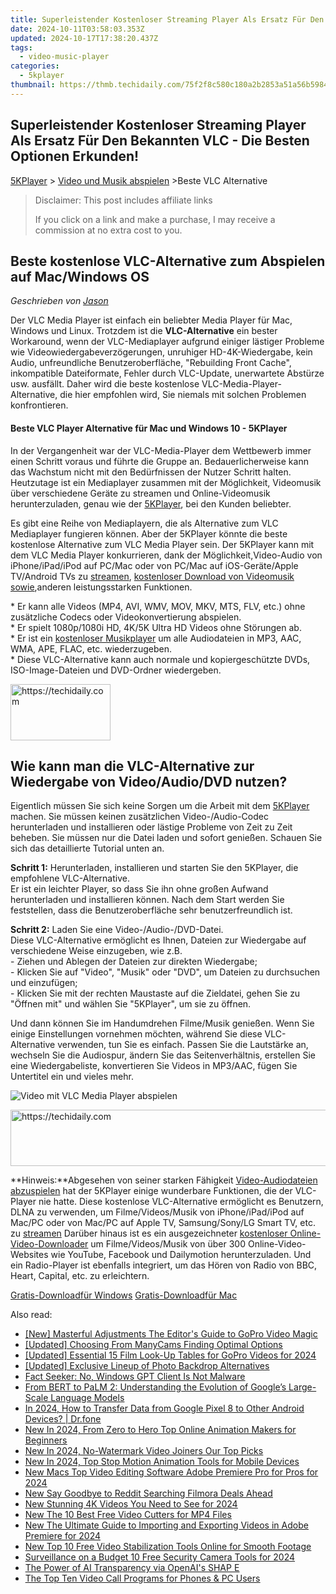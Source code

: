 ```yaml
---
title: Superleistender Kostenloser Streaming Player Als Ersatz Für Den Bekannten VLC - Die Besten Optionen Erkunden!
date: 2024-10-11T03:58:03.353Z
updated: 2024-10-17T17:38:20.437Z
tags:
  - video-music-player
categories:
  - 5kplayer
thumbnail: https://thmb.techidaily.com/75f2f8c580c180a2b2853a51a56b59840e62a47f848cf8becd199a47e930b0cb.jpg
---
```


## Superleistender Kostenloser Streaming Player Als Ersatz Für Den Bekannten VLC - Die Besten Optionen Erkunden!

[5KPlayer](https://tools.techidaily.com/5kplayer/products/) \> [Video und Musik abspielen](https://tools.techidaily.com/5kplayer/video-music-player/) \>Beste VLC Alternative 

>  Disclaimer: This post includes affiliate links
>
>  If you click on a link and make a purchase, I may receive a commission at no extra cost to you.
>

## Beste kostenlose VLC-Alternative zum Abspielen auf Mac/Windows OS

 _Geschrieben von [Jason](https://www.quora.com/profile/Jason-Copper-1)_

Der VLC Media Player ist einfach ein beliebter Media Player für Mac, Windows und Linux. Trotzdem ist die **VLC-Alternative**  ein bester Workaround, wenn der VLC-Mediaplayer aufgrund einiger lästiger Probleme wie Videowiedergabeverzögerungen, unruhiger HD-4K-Wiedergabe, kein Audio, unfreundliche Benutzeroberfläche, "Rebuilding Front Cache", inkompatible Dateiformate, Fehler durch VLC-Update, unerwartete Abstürze usw. ausfällt. Daher wird die beste kostenlose VLC-Media-Player-Alternative, die hier empfohlen wird, Sie niemals mit solchen Problemen konfrontieren. 

#### **Beste VLC Player Alternative für Mac und Windows 10 - 5KPlayer**

In der Vergangenheit war der VLC-Media-Player dem Wettbewerb immer einen Schritt voraus und führte die Gruppe an. Bedauerlicherweise kann das Wachstum nicht mit den Bedürfnissen der Nutzer Schritt halten. Heutzutage ist ein Mediaplayer zusammen mit der Möglichkeit, Videomusik über verschiedene Geräte zu streamen und Online-Videomusik herunterzuladen, genau wie der [5KPlayer](https://tools.techidaily.com/5kplayer/products/), bei den Kunden beliebter. 

Es gibt eine Reihe von Mediaplayern, die als Alternative zum VLC Mediaplayer fungieren können. Aber der 5KPlayer könnte die beste kostenlose Alternative zum VLC Media Player sein. Der 5KPlayer kann mit dem VLC Media Player konkurrieren, dank der Möglichkeit,Video-Audio von iPhone/iPad/iPod auf PC/Mac oder von PC/Mac auf iOS-Geräte/Apple TV/Android TVs zu [streamen](https://tools.techidaily.com/5kplayer/dlna/), [kostenloser Download von Videomusik sowie](https://tools.techidaily.com/5kplayer/youtube-download/),anderen leistungsstarken Funktionen. 

\* Er kann alle Videos (MP4, AVI, WMV, MOV, MKV, MTS, FLV, etc.) ohne zusätzliche Codecs oder Videokonvertierung abspielen.   
 \* Er spielt 1080p/1080i HD, 4K/5K Ultra HD Videos ohne Störungen ab.   
 \* Er ist ein [kostenloser Musikplayer](https://tools.techidaily.com/5kplayer/video-music-player/) um alle Audiodateien in MP3, AAC, WMA, APE, FLAC, etc. wiederzugeben.   
 \* Diese VLC-Alternative kann auch normale und kopiergeschützte DVDs, ISO-Image-Dateien und DVD-Ordner wiedergeben. 

<!-- affiliate ads begin -->
<a href="https://review-au.sjv.io/c/5597632/2098700/14409" target="_top" id="2098700">
  <img src="//a.impactradius-go.com/display-ad/14409-2098700" border="0" alt="https://techidaily.com" width="160" height="90"/>
</a>
<img height="0" width="0" src="https://review-au.sjv.io/i/5597632/2098700/14409" style="position:absolute;visibility:hidden;" border="0" />
<!-- affiliate ads end -->

## Wie kann man die VLC-Alternative zur Wiedergabe von Video/Audio/DVD nutzen?

Eigentlich müssen Sie sich keine Sorgen um die Arbeit mit dem [5KPlayer](https://tools.techidaily.com/5kplayer/products/) machen. Sie müssen keinen zusätzlichen Video-/Audio-Codec herunterladen und installieren oder lästige Probleme von Zeit zu Zeit beheben. Sie müssen nur die Datei laden und sofort genießen. Schauen Sie sich das detaillierte Tutorial unten an. 

**Schritt 1:** Herunterladen, installieren und starten Sie den 5KPlayer, die empfohlene VLC-Alternative.   
Er ist ein leichter Player, so dass Sie ihn ohne großen Aufwand herunterladen und installieren können. Nach dem Start werden Sie feststellen, dass die Benutzeroberfläche sehr benutzerfreundlich ist. 

**Schritt 2:** Laden Sie eine Video-/Audio-/DVD-Datei.   
Diese VLC-Alternative ermöglicht es Ihnen, Dateien zur Wiedergabe auf verschiedene Weise einzugeben, wie z.B.   
\- Ziehen und Ablegen der Dateien zur direkten Wiedergabe;  
\- Klicken Sie auf "Video", "Musik" oder "DVD", um Dateien zu durchsuchen und einzufügen;  
\- Klicken Sie mit der rechten Maustaste auf die Zieldatei, gehen Sie zu "Öffnen mit" und wählen Sie "5KPlayer", um sie zu öffnen. 

Und dann können Sie im Handumdrehen Filme/Musik genießen. Wenn Sie einige Einstellungen vornehmen möchten, während Sie diese VLC-Alternative verwenden, tun Sie es einfach. Passen Sie die Lautstärke an, wechseln Sie die Audiospur, ändern Sie das Seitenverhältnis, erstellen Sie eine Wiedergabeliste, konvertieren Sie Videos in MP3/AAC, fügen Sie Untertitel ein und vieles mehr. 

![Video mit VLC Media Player abspielen](https://www.5kplayer.com/video-music-player-de/../vlc/img/play-avi-on-vlc.jpg) 

<!-- affiliate ads begin -->
<a href="https://ephamedtechinc.pxf.io/c/5597632/2137211/26400" target="_top" id="2137211">
  <img src="//a.impactradius-go.com/display-ad/26400-2137211" border="0" alt="https://techidaily.com" width="728" height="90"/>
</a>
<img height="0" width="0" src="https://ephamedtechinc.pxf.io/i/5597632/2137211/26400" style="position:absolute;visibility:hidden;" border="0" />
<!-- affiliate ads end -->

**Hinweis:**Abgesehen von seiner starken Fähigkeit [Video-Audiodateien abzuspielen](https://tools.techidaily.com/5kplayer/video-music-player/) hat der 5KPlayer einige wunderbare Funktionen, die der VLC-Player nie hatte. Diese kostenlose VLC-Alternative ermöglicht es Benutzern, DLNA zu verwenden, um Filme/Videos/Musik von iPhone/iPad/iPod auf Mac/PC oder von Mac/PC auf Apple TV, Samsung/Sony/LG Smart TV, etc. zu [streamen](https://tools.techidaily.com/5kplayer/dlna/) Darüber hinaus ist es ein ausgezeichneter [kostenloser Online-Video-Downloader](https://tools.techidaily.com/5kplayer/youtube-download/) um Filme/Videos/Musik von über 300 Online-Video-Websites wie YouTube, Facebook und Dailymotion herunterzuladen. Und ein Radio-Player ist ebenfalls integriert, um das Hören von Radio von BBC, Heart, Capital, etc. zu erleichtern. 

[Gratis-Downloadfür Windows](https://tools.techidaily.com/5kplayer/products/) [Gratis-Downloadfür Mac](https://tools.techidaily.com/5kplayer/products/)

<ins class="adsbygoogle"
     style="display:block"
     data-ad-format="autorelaxed"
     data-ad-client="ca-pub-7571918770474297"
     data-ad-slot="1223367746"></ins>

<ins class="adsbygoogle"
     style="display:block"
     data-ad-client="ca-pub-7571918770474297"
     data-ad-slot="8358498916"
     data-ad-format="auto"
     data-full-width-responsive="true"></ins>

<span class="atpl-alsoreadstyle">Also read:</span>
<div><ul>
<li><a href="https://extra-approaches.techidaily.com/new-masterful-adjustments-the-editors-guide-to-gopro-video-magic/"><u>[New] Masterful Adjustments The Editor's Guide to GoPro Video Magic</u></a></li>
<li><a href="https://screen-recording.techidaily.com/updated-choosing-from-manycams-finding-optimal-options/"><u>[Updated] Choosing From ManyCams Finding Optimal Options</u></a></li>
<li><a href="https://article-tips.techidaily.com/updated-essential-15-film-look-up-tables-for-gopro-videos-for-2024/"><u>[Updated] Essential 15 Film Look-Up Tables for GoPro Videos for 2024</u></a></li>
<li><a href="https://article-tips.techidaily.com/updated-exclusive-lineup-of-photo-backdrop-alternatives/"><u>[Updated] Exclusive Lineup of Photo Backdrop Alternatives</u></a></li>
<li><a href="https://tech-haven.techidaily.com/fact-seeker-no-windows-gpt-client-is-not-malware/"><u>Fact Seeker: No, Windows GPT Client Is Not Malware</u></a></li>
<li><a href="https://tech-revival.techidaily.com/from-bert-to-palm-2-understanding-the-evolution-of-googles-large-scale-language-models/"><u>From BERT to PaLM 2: Understanding the Evolution of Google’s Large-Scale Language Models</u></a></li>
<li><a href="https://android-transfer.techidaily.com/in-2024-how-to-transfer-data-from-google-pixel-8-to-other-android-devices-drfone-by-drfone-transfer-from-android-transfer-from-android/"><u>In 2024, How to Transfer Data from Google Pixel 8 to Other Android Devices? | Dr.fone</u></a></li>
<li><a href="https://video-creation-software.techidaily.com/new-in-2024-from-zero-to-hero-top-online-animation-makers-for-beginners/"><u>New In 2024, From Zero to Hero Top Online Animation Makers for Beginners</u></a></li>
<li><a href="https://ai-video-tools.techidaily.com/new-in-2024-no-watermark-video-joiners-our-top-picks/"><u>New In 2024, No-Watermark Video Joiners Our Top Picks</u></a></li>
<li><a href="https://video-creation-software.techidaily.com/new-in-2024-top-stop-motion-animation-tools-for-mobile-devices/"><u>New In 2024, Top Stop Motion Animation Tools for Mobile Devices</u></a></li>
<li><a href="https://video-creation-software.techidaily.com/new-macs-top-video-editing-software-adobe-premiere-pro-for-pros-for-2024/"><u>New Macs Top Video Editing Software Adobe Premiere Pro for Pros for 2024</u></a></li>
<li><a href="https://video-creation-software.techidaily.com/new-say-goodbye-to-reddit-searching-filmora-deals-ahead/"><u>New Say Goodbye to Reddit Searching Filmora Deals Ahead</u></a></li>
<li><a href="https://video-creation-software.techidaily.com/new-stunning-4k-videos-you-need-to-see-for-2024/"><u>New Stunning 4K Videos You Need to See for 2024</u></a></li>
<li><a href="https://video-creation-software.techidaily.com/new-the-10-best-free-video-cutters-for-mp4-files/"><u>New The 10 Best Free Video Cutters for MP4 Files</u></a></li>
<li><a href="https://video-creation-software.techidaily.com/new-the-ultimate-guide-to-importing-and-exporting-videos-in-adobe-premiere-for-2024/"><u>New The Ultimate Guide to Importing and Exporting Videos in Adobe Premiere for 2024</u></a></li>
<li><a href="https://video-creation-software.techidaily.com/new-top-10-free-video-stabilization-tools-online-for-smooth-footage/"><u>New Top 10 Free Video Stabilization Tools Online for Smooth Footage</u></a></li>
<li><a href="https://video-creation-software.techidaily.com/surveillance-on-a-budget-10-free-security-camera-tools-for-2024/"><u>Surveillance on a Budget 10 Free Security Camera Tools for 2024</u></a></li>
<li><a href="https://tech-haven.techidaily.com/the-power-of-ai-transparency-via-openais-shap-e/"><u>The Power of AI Transparency via OpenAI's SHAP E</u></a></li>
<li><a href="https://video-capture.techidaily.com/the-top-ten-video-call-programs-for-phones-and-pc-users/"><u>The Top Ten Video Call Programs for Phones & PC Users</u></a></li>
</ul></div>

